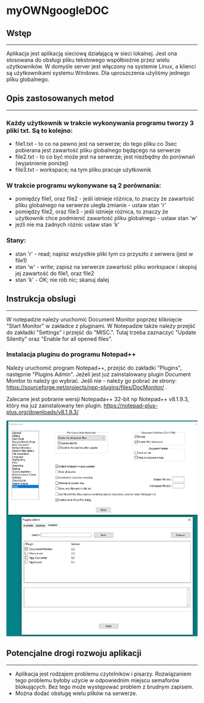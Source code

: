 # myOWNgoogleDOC
## Wstęp
___

Aplikacja jest aplikacją sieciową działającą w sieci lokalnej. Jest ona stosowana do obsługi pliku tekstowego współbieżnie przez wielu użytkowników. W domyśle server jest włączony na systemie Linux, a klienci są użytkownikami systemu Windows. Dla uproszczenia użyliśmy jednego pliku globalnego. 

## Opis zastosowanych metod
___

### Każdy użytkownik w trakcie wykonywania programu tworzy 3 pliki txt. Są to kolejno:
* file1.txt - to co na pewno jest na serwerze; do tego pliku co 3sec pobierana jest zawartość pliku globalnego będącego na serwerze
* file2.txt - to co być może jest na serwerze; jest niezbędny do porównań (wyjaśnienie poniżej)
* file3.txt - workspace; na tym pliku pracuje użytkownik

### W trakcie programu wykonywane są 2 porównania:
* pomiędzy file1, oraz file2 - jeśli istnieje różnica, to znaczy że zawartość pliku globalnego na serwerze uległa zmianie - ustaw stan 'r'
* pomiędzy file2, oraz file3 - jeśli istnieje różnica, to znaczy że użytkownik chce podmienić zawartość pliku globalnego - ustaw stan 'w'
* jeżli nie ma żadnych różnic ustaw stan 'k'

### Stany:
* stan 'r' - read; napisz wszystkie pliki tym co przyszło z serwera (jest w file1)
* stan 'w' - write; zapisz na serwerze zawartość pliku workspace i skopiuj jej zawartość do file1, oraz file2
* stan 'k' - OK; nie rób nic; skanuj dalej

## Instrukcja obslugi
___

W notepadzie należy uruchomić Document Monitor poprzez kliknięcie "Start Monitor" w zakładce z pluginami. W Notepadzie także należy przejść do zakładki "Settings" i przejść do "MISC.". Tutaj trzeba zaznaczyć "Update Silently" oraz "Enable for all opened files". 

### Instalacja pluginu do programu Notepad++

Należy uruchomić program Notepad++, przejść do zakładki "Plugins", następnie "Plugins Admin". Jeżeli jest już zainstalowany plugin Document Monitor to należy go wybrać. Jeśli nie - należy go pobrać ze strony: https://sourceforge.net/projects/npp-plugins/files/DocMonitor/ .


Zalecane jest pobranie wersji Notepada++ 32-bit np Notepad++ v8.1.9.3, który ma już zainstalowany ten plugin. https://notepad-plus-plus.org/downloads/v8.1.9.3/

![Alt text](https://github.com/Szymon-Krysztopolski/MyOwnGoogleDoc/blob/main/1.png "Optional Title")

## Potencjalne drogi rozwoju aplikacji
___

* Aplikacja jest rodzajem problemu czytelników i pisarzy. Rozwiązaniem tego problemu byłoby użycie w odpowiednim miejscu semaforów blokujących. Bez tego może występować problem z brudnym zapisem. 
* Można dodać obsługę wielu plików na serwerze.
